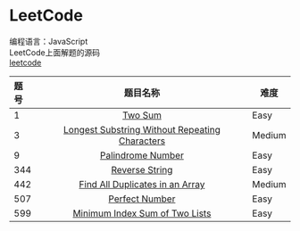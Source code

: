 # LeetCode<br>
编程语言：JavaScript<br>
LeetCode上面解题的源码<br>
[leetcode](https://leetcode.com/tokenyangforever/)

题号  | 题目名称 | 难度
:--- | :------:| ---
1    | [Two Sum](https://leetcode.com/problems/two-sum/tabs/description)     | Easy
3    | [Longest Substring Without Repeating Characters](https://leetcode.com/problems/longest-substring-without-repeating-characters/tabs/description)     | Medium
9    | [Palindrome Number](https://leetcode.com/problems/palindrome-number/tabs/description)     | Easy
344  | [Reverse String](https://leetcode.com/problems/reverse-string/tabs/description) | Easy
442  | [Find All Duplicates in an Array](https://leetcode.com/problems/find-all-duplicates-in-an-array/tabs/description) | Medium
507  | [Perfect Number](https://leetcode.com/problems/perfect-number/tabs/description) | Easy
599  | [Minimum Index Sum of Two Lists]() | Easy
